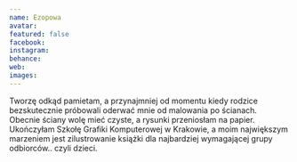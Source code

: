 ```yaml
---
name: Ezopowa
avatar: 
featured: false
facebook: 
instagram: 
behance: 
web:
images:
---
```

Tworzę odkąd pamietam, a przynajmniej od momentu kiedy rodzice bezskutecznie próbowali oderwać mnie od malowania po ścianach. Obecnie ściany wolę mieć czyste, a rysunki przeniosłam na papier. Ukończyłam Szkołę Grafiki Komputerowej w Krakowie, a moim największym marzeniem jest zilustrowanie książki dla najbardziej wymagającej grupy odbiorców.. czyli dzieci. 
